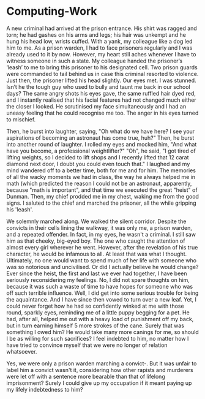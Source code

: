 # Computing-Work

A new criminal had arrived at the prison entrance. His shirt was ragged and torn; he had gashes on his arms and legs; his hair was unkempt and he hung his head low, wrists cuffed.
With a yank, my colleague like a dog led him to me. As a prison warden, I had to face prisoners regularly and I was already used to it by now. However, my heart still
aches whenever I have to witness someone in such a state. My colleague handed the prisoner’s ‘leash’ to me to bring this prisoner to his designated cell. Two prison guards were
commanded to tail behind us in case this criminal resorted to violence. Just then, the prisoner lifted his head slightly. Our eyes met. I was stunned. Isn’t he the tough guy who
used to bully and taunt me back in our school days? The same angry shots his eyes gave, the same ruffled hair dyed red, and I instantly realised that his facial features had not
changed much either the closer I looked. He scrutinised my face simultaneously and I had an uneasy feeling that he could recognise me too. The anger in his eyes turned to
mischief.

Then, he burst into laughter, saying, "Oh what do we have here? I see your aspirations of becoming an astronaut has come true, huh?" Then, he burst into another round of laughter. I rolled my eyes and mocked him, "And what have you become, a professional weightlifter?" "Oh", he said, "I got tired of lifting weights, so I decided to lift shops and I recently lifted that 12 carat diamond next door, I doubt you could even touch that." I laughed and my mind wandered off to a better time, both for me and for him. The memories of all the wacky moments we had in class, the way he always helped me in math (which predicted the reason I could not be an astronaut, apparently, because "math is important", and that time we executed the great "heist" of Dunman. Then, my chief prodded me in my chest, waking me from the good signs. I saluted to the chief and marched the prisoner, all the while gripping his 'leash'. 

We solemnly marched along. We walked the silent corridor. Despite the convicts in their cells lining the walkway, it was only me, a prison warden, and a repeated offender. In fact, in my eyes, he wasn't a criminal. I still saw him as that cheeky, big-eyed boy. The one who caught the attention of almost every girl wherever he went. However, after the revelation of his true character, he would be infamous to all. At least that was what I thought. Ultimately, no one would want to spend much of her life with someone who was so notorious and uncivilised. Or did I actually believe he would change? Ever since the heist, the first and last we ever had together, I have been seriously reconsidering my feelings. No, I did not spare thoughts on him, because it was such a waste of time to have hopes for someone who was off such terrible influence. Well, I did get into some serious trouble for being the aquaintance. And I have since then vowed to turn over a new leaf. Yet, I could never forget how he had so confidently winked at me with those round, sparkly eyes, reminding me of a little puppy begging for a pet. He had, after all, helped me out with a heavy load of punishment off my back, but in turn earning himself 5 more strokes of the cane. Surely that was something I owed him? He would take many more canings for me, so should I be as willing for such sacrifices? I feel indebted to him, no matter how I have tried to convince myself that we were no longer of relation whatsoever.

Yes, we were only a prison warden marching a convict-. But it was unfair to label him a convict wasn't it, considering how other rapists and murderers were let off with a sentence more bearable than that of lifelong imprisonment? Surely I could give up my occupation if it meant paying up my lifely indebtedness to him?
